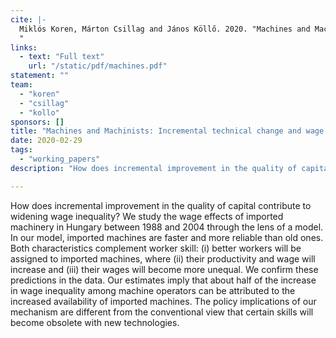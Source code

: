```yaml
---
cite: |-
  Miklós Koren, Márton Csillag and János Köllő. 2020. "Machines and Machinists: Incremental technical change and wage inequality
  "
links:
  - text: "Full text"
    url: "/static/pdf/machines.pdf"
statement: ""
team:
  - "koren"
  - "csillag"
  - "kollo"
sponsors: []
title: "Machines and Machinists: Incremental technical change and wage inequality\n"
date: 2020-02-29
tags:
  - "working_papers"
description: "How does incremental improvement in the quality of capital contribute to widening wage inequality? We study the wage effects of imported machinery in Hungary between 1988 and 2004 through the lens of a model. In our model, imported machines are faster and more reliable than old ones. Both characteristics complement worker skill: (i) better workers will be assigned to imported machines, where (ii) their productivity and wage will increase and (iii) their wages will become more unequal. We confirm these predictions in the data. Our estimates imply that about half of the increase in wage inequality among machine operators can be attributed to the increased availability of imported machines. The policy implications of our mechanism are different from the conventional view that certain skills will become obsolete with new technologies.\n"

---
```


How does incremental improvement in the quality of capital contribute to widening wage inequality? We study the wage effects of imported machinery in Hungary between 1988 and 2004 through the lens of a model. In our model, imported machines are faster and more reliable than old ones. Both characteristics complement worker skill: (i) better workers will be assigned to imported machines, where (ii) their productivity and wage will increase and (iii) their wages will become more unequal. We confirm these predictions in the data. Our estimates imply that about half of the increase in wage inequality among machine operators can be attributed to the increased availability of imported machines. The policy implications of our mechanism are different from the conventional view that certain skills will become obsolete with new technologies.

